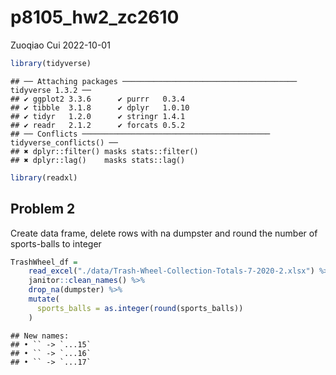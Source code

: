p8105_hw2_zc2610
================
Zuoqiao Cui
2022-10-01

``` r
library(tidyverse)
```

    ## ── Attaching packages ─────────────────────────────────────── tidyverse 1.3.2 ──
    ## ✔ ggplot2 3.3.6      ✔ purrr   0.3.4 
    ## ✔ tibble  3.1.8      ✔ dplyr   1.0.10
    ## ✔ tidyr   1.2.0      ✔ stringr 1.4.1 
    ## ✔ readr   2.1.2      ✔ forcats 0.5.2 
    ## ── Conflicts ────────────────────────────────────────── tidyverse_conflicts() ──
    ## ✖ dplyr::filter() masks stats::filter()
    ## ✖ dplyr::lag()    masks stats::lag()

``` r
library(readxl)
```

## Problem 2

Create data frame, delete rows with na dumpster and round the number of
sports-balls to integer

``` r
TrashWheel_df = 
    read_excel("./data/Trash-Wheel-Collection-Totals-7-2020-2.xlsx") %>% 
    janitor::clean_names() %>% 
    drop_na(dumpster) %>% 
    mutate(
      sports_balls = as.integer(round(sports_balls))
    )
```

    ## New names:
    ## • `` -> `...15`
    ## • `` -> `...16`
    ## • `` -> `...17`

